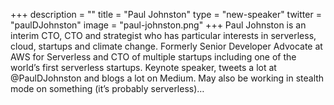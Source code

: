 +++
description = ""
title = "Paul Johnston"
type = "new-speaker"
twitter = "paulDJohnston"
image = "paul-johnston.png"
+++
Paul Johnston is an interim CTO, CTO and strategist who has particular interests in serverless, cloud, startups and climate change. Formerly Senior Developer Advocate at AWS for Serverless and CTO of multiple startups including one of the world’s first serverless startups.
Keynote speaker, tweets a lot at @PaulDJohnston and blogs a lot on Medium. May also be working in stealth mode on something (it’s probably serverless)…